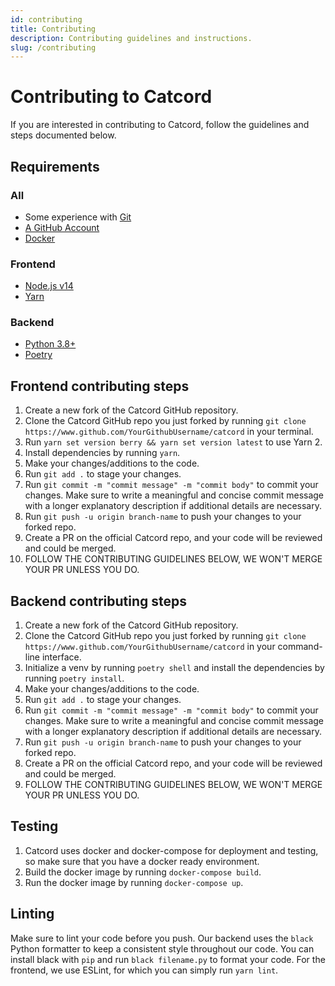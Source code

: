 ```yaml
---
id: contributing
title: Contributing
description: Contributing guidelines and instructions.
slug: /contributing
---
```


# Contributing to Catcord
If you are interested in contributing to Catcord, follow the guidelines and steps documented below.

## Requirements

### All
- Some experience with [Git](https://git-scm.com/downloads)
- [A GitHub Account](https://github.com/join)
- [Docker](https://www.docker.com)

### Frontend
- [Node.js v14](https://nodejs.org)
- [Yarn](https://yarnpkg.com/)

### Backend
- [Python 3.8+](https://www.python.org/downloads/)
- [Poetry](https://python-poetry.org/docs/)

## Frontend contributing steps
1. Create a new fork of the Catcord GitHub repository.
2. Clone the Catcord GitHub repo you just forked by running `git clone https://www.github.com/YourGithubUsername/catcord` in your terminal.
3. Run `yarn set version berry && yarn set version latest` to use Yarn 2.
4. Install dependencies by running `yarn`.
4. Make your changes/additions to the code.
5. Run `git add .` to stage your changes.
6. Run `git commit -m "commit message" -m "commit body"` to commit your changes. Make sure to write a meaningful and concise commit message with a longer explanatory description if additional details are necessary.
7. Run `git push -u origin branch-name` to push your changes to your forked repo.
8. Create a PR on the official Catcord repo, and your code will be reviewed and could be merged.
9. FOLLOW THE CONTRIBUTING GUIDELINES BELOW, WE WON'T MERGE YOUR PR UNLESS YOU DO.

## Backend contributing steps
1. Create a new fork of the Catcord GitHub repository.
2. Clone the Catcord GitHub repo you just forked by running `git clone https://www.github.com/YourGithubUsername/catcord` in your command-line interface.
3. Initialize a venv by running `poetry shell` and install the dependencies by running `poetry install`.
4. Make your changes/additions to the code.
5. Run `git add .` to stage your changes.
6. Run `git commit -m "commit message" -m "commit body"` to commit your changes. Make sure to write a meaningful and concise commit message with a longer explanatory description if additional details are necessary.
7. Run `git push -u origin branch-name` to push your changes to your forked repo.
8. Create a PR on the official Catcord repo, and your code will be reviewed and could be merged.
9. FOLLOW THE CONTRIBUTING GUIDELINES BELOW, WE WON'T MERGE YOUR PR UNLESS YOU DO.

## Testing
1. Catcord uses docker and docker-compose for deployment and testing, so make sure that you have a docker ready environment.
2. Build the docker image by running `docker-compose build`.
3. Run the docker image by running `docker-compose up`.

## Linting
Make sure to lint your code before you push. Our backend uses the `black` Python formatter to keep a consistent style throughout our code. You can install black with `pip` and run `black filename.py` to format your code. For the frontend, we use ESLint, for which you can simply run `yarn lint`.
